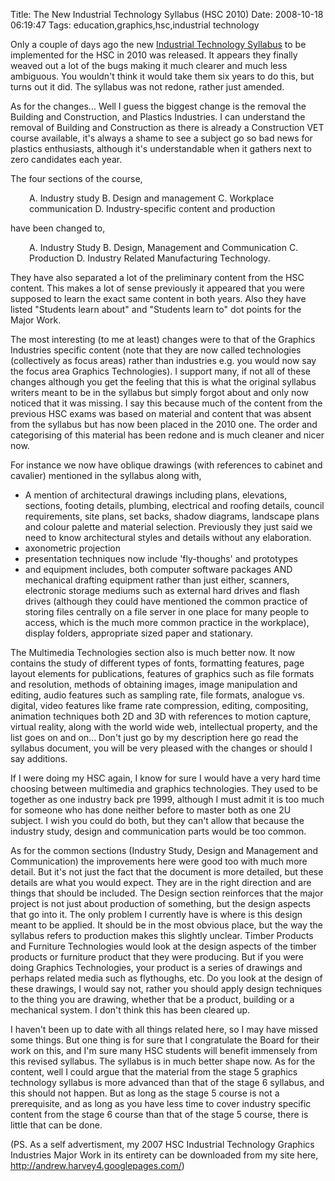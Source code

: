 Title: The New Industrial Technology Syllabus (HSC 2010)
Date: 2008-10-18 06:19:47
Tags: education,graphics,hsc,industrial technology

Only a couple of days ago the new <a href="http://www.boardofstudies.nsw.edu.au/syllabus_hsc/pdf_doc/ind-tech-st6-syll-untracked.pdf">Industrial Technology Syllabus</a> to be implemented for the HSC in 2010 was released. It appears they finally weaved out a lot of the bugs making it much clearer and much less ambiguous. You wouldn't think it would take them six years to do this, but turns out it did. The syllabus was not redone, rather just amended.

As for the changes... Well I guess the biggest change is the removal the Building and Construction, and Plastics Industries. I can understand the removal of Building and Construction as there is already a Construction VET course available, it's always a shame to see a subject go so bad news for plastics enthusiasts, although it's understandable when it gathers next to zero candidates each year.

The four sections of the course,
<p style="padding-left:30px;">A. Industry study
B. Design and management
C. Workplace communication
D. Industry-specific content and production

have been changed to,
<p style="padding-left:30px;">A. Industry Study
B. Design, Management and Communication
C. Production
D. Industry Related Manufacturing Technology.

They have also separated a lot of the preliminary content from the HSC content. This makes a lot of sense previously it appeared that you were supposed to learn the exact same content in both years. Also they have listed "Students learn about" and "Students learn to" dot points for the Major Work.

The most interesting (to me at least) changes were to that of the Graphics Industries specific content (note that they are now called technologies (collectively as focus areas) rather than industries e.g. you would now say the focus area Graphics Technologies). I support many, if not all of these changes although you get the feeling that this is what the original syllabus writers meant to be in the syllabus but simply forgot about and only now noticed that it was missing. I say this because much of the content from the previous HSC exams was based on material and content that was absent from the syllabus but has now been placed in the 2010 one. The order and categorising of this material has been redone and is much cleaner and nicer now.

For instance we now have oblique drawings (with references to cabinet and cavalier) mentioned in the syllabus along with,
<ul>
	<li>A mention of architectural drawings including plans, elevations, sections, footing details, plumbing, electrical and roofing details, council requirements, site plans, set backs, shadow diagrams, landscape plans and colour palette and material selection. Previously they just said we need to know architectural styles and details without any elaboration.</li>
	<li>axonometric projection</li>
	<li>presentation techniques now include 'fly-thoughs' and prototypes</li>
	<li>and equipment includes, both computer software packages AND mechanical drafting equipment rather than just either, scanners, electronic storage mediums such as external hard drives and flash drives (although they could have mentioned the common practice of storing files centrally on a file server in one place for many people to access, which is the much more common practice in the workplace), display folders, appropriate sized paper and stationary.</li>
</ul>
The Multimedia Technologies section also is much better now. It now contains the study of different types of fonts, formatting features, page layout elements for publications, features of graphics such as file formats and resolution, methods of obtaining images, image manipulation and editing, audio features such as sampling rate, file formats, analogue vs. digital, video features like frame rate compression, editing, compositing, animation techniques both 2D and 3D with references to motion capture, virtual reality, along with the world wide web, intellectual property, and the list goes on and on... Don't just go by my description here go read the syllabus document, you will be very pleased with the changes or should I say additions.

If I were doing my HSC again, I know for sure I would have a very hard time choosing between multimedia and graphics technologies. They used to be together as one industry back pre 1999, although I must admit it is too much for someone who has done neither before to master both as one 2U subject. I wish you could do both, but they can't allow that because the industry study, design and communication parts would be too common.

As for the common sections (Industry Study, Design and Management and Communication) the improvements here were good too with much more detail. But it's not just the fact that the document is more detailed, but these details are what you would expect. They are in the right direction and are things that should be included. The Design section reinforces that the major project is not just about production of something, but the design aspects that go into it. The only problem I currently have is where is this design meant to be applied. It should be in the most obvious place, but the way the syllabus refers to production makes this slightly unclear. Timber Products and Furniture Technologies would look at the design aspects of the timber products or furniture product that they were producing. But if you were doing Graphics Technologies, your product is a series of drawings and perhaps related media such as flythoughs, etc. Do you look at the design of these drawings, I would say not, rather you should apply design techniques to the thing you are drawing, whether that be a product, building or a mechanical system. I don't think this has been cleared up.

I haven't been up to date with all things related here, so I may have missed some things. But one thing is for sure that I congratulate the Board for their work on this, and I'm sure many HSC students will benefit immensely from this revised syllabus. The syllabus is in much better shape now. As for the content, well I could argue that the material from the stage 5 graphics technology syllabus is more advanced than that of the stage 6 syllabus, and this should not happen. But as long as the stage 5 course is not a prerequisite, and as long as you have less time to cover industry specific content from the stage 6 course than that of the stage 5 course, there is little that can be done.

(PS. As a self advertisment, my 2007 HSC Industrial Technology Graphics Industries Major Work in its entirety can be downloaded from my site here, <a href="http://andrew.harvey4.googlepages.com/">http://andrew.harvey4.googlepages.com/</a>)
